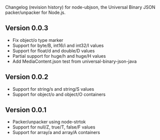 Changelog (revision history) for node-ubjson,
the Universal Binary JSON packer/unpacker for Node.js.

## Version 0.0.3

  * Fix object/o type marker
  * Support for byte/B, int16/i and int32/I values
  * Support for float/d and double/D values
  * Partial support for huge/h and huge/H values
  * Add MediaContent.json test from universal-binary-json-java

## Version 0.0.2

  * Support for string/s and string/S values
  * Support for object/o and object/O containers

## Version 0.0.1

  * Packer/unpacker using node-strtok
  * Support for null/Z, true/T, false/F values
  * Support for array/a and array/A containers
